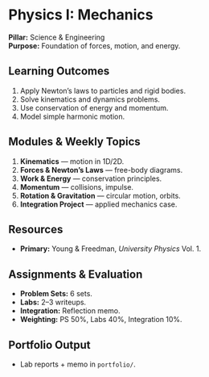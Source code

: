 # Physics I: Mechanics
**Pillar:** Science & Engineering  
**Purpose:** Foundation of forces, motion, and energy.

## Learning Outcomes
1. Apply Newton’s laws to particles and rigid bodies.
2. Solve kinematics and dynamics problems.
3. Use conservation of energy and momentum.
4. Model simple harmonic motion.

## Modules & Weekly Topics
1. **Kinematics** — motion in 1D/2D.
2. **Forces & Newton’s Laws** — free-body diagrams.
3. **Work & Energy** — conservation principles.
4. **Momentum** — collisions, impulse.
5. **Rotation & Gravitation** — circular motion, orbits.
6. **Integration Project** — applied mechanics case.

## Resources
- **Primary:** Young & Freedman, *University Physics* Vol. 1.

## Assignments & Evaluation
- **Problem Sets:** 6 sets.
- **Labs:** 2–3 writeups.
- **Integration:** Reflection memo.
- **Weighting:** PS 50%, Labs 40%, Integration 10%.

## Portfolio Output
- Lab reports + memo in `portfolio/`.
